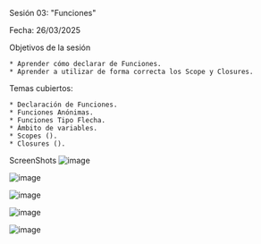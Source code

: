 Sesión 03: "Funciones"

Fecha: 26/03/2025

Objetivos de la sesión

	* Aprender cómo declarar de Funciones.
	* Aprender a utilizar de forma correcta los Scope y Closures.
 
	
Temas cubiertos:

	* Declaración de Funciones.
	* Funciones Anónimas.
	* Funciones Tipo Flecha.
	* Ámbito de variables.
	* Scopes ().
	* Closures ().

ScreenShots
![image](https://github.com/user-attachments/assets/e5931bad-53a8-445e-ac04-cf0bbf39f381)

![image](https://github.com/user-attachments/assets/3a458bd6-9318-402c-9382-e67e2bb5e34f)

![image](https://github.com/user-attachments/assets/3d30d16a-129d-4a26-8e01-0dc0e5337289)

![image](https://github.com/user-attachments/assets/22338f8d-fab7-49cb-affb-a32f7724ab87)

![image](https://github.com/user-attachments/assets/53fe19af-06d1-4333-8dad-b930a03c3d15)





